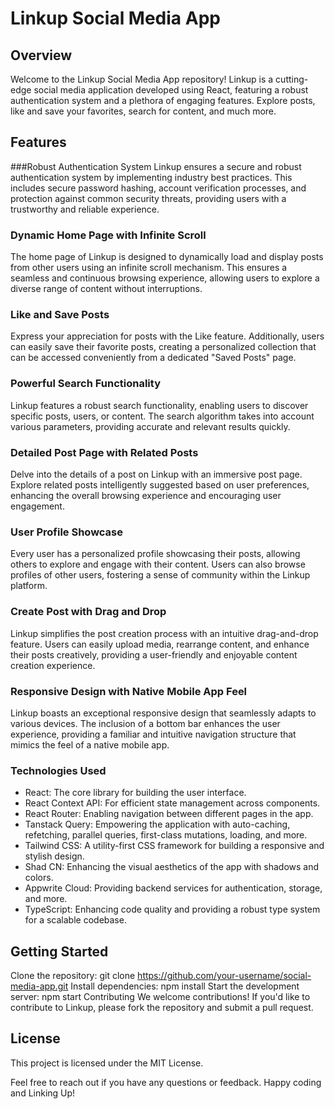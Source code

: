 # Linkup Social Media App

## Overview
Welcome to the Linkup Social Media App repository! Linkup is a cutting-edge social media application developed using React, featuring a robust authentication system and a plethora of engaging features. Explore posts, like and save your favorites, search for content, and much more.

## Features
###Robust Authentication System
Linkup ensures a secure and robust authentication system by implementing industry best practices. This includes secure password hashing, account verification processes, and protection against common security threats, providing users with a trustworthy and reliable experience.

### Dynamic Home Page with Infinite Scroll
The home page of Linkup is designed to dynamically load and display posts from other users using an infinite scroll mechanism. This ensures a seamless and continuous browsing experience, allowing users to explore a diverse range of content without interruptions.

### Like and Save Posts
Express your appreciation for posts with the Like feature. Additionally, users can easily save their favorite posts, creating a personalized collection that can be accessed conveniently from a dedicated "Saved Posts" page.

### Powerful Search Functionality
Linkup features a robust search functionality, enabling users to discover specific posts, users, or content. The search algorithm takes into account various parameters, providing accurate and relevant results quickly.

### Detailed Post Page with Related Posts
Delve into the details of a post on Linkup with an immersive post page. Explore related posts intelligently suggested based on user preferences, enhancing the overall browsing experience and encouraging user engagement.

### User Profile Showcase
Every user has a personalized profile showcasing their posts, allowing others to explore and engage with their content. Users can also browse profiles of other users, fostering a sense of community within the Linkup platform.

### Create Post with Drag and Drop
Linkup simplifies the post creation process with an intuitive drag-and-drop feature. Users can easily upload media, rearrange content, and enhance their posts creatively, providing a user-friendly and enjoyable content creation experience.

### Responsive Design with Native Mobile App Feel
Linkup boasts an exceptional responsive design that seamlessly adapts to various devices. The inclusion of a bottom bar enhances the user experience, providing a familiar and intuitive navigation structure that mimics the feel of a native mobile app.

### Technologies Used
- React: The core library for building the user interface.
- React Context API: For efficient state management across components.
- React Router: Enabling navigation between different pages in the app.
- Tanstack Query: Empowering the application with auto-caching, refetching, parallel queries, first-class mutations, loading, and more.
- Tailwind CSS: A utility-first CSS framework for building a responsive and stylish design.
- Shad CN: Enhancing the visual aesthetics of the app with shadows and colors.
- Appwrite Cloud: Providing backend services for authentication, storage, and more.
- TypeScript: Enhancing code quality and providing a robust type system for a scalable codebase.

## Getting Started
Clone the repository: git clone https://github.com/your-username/social-media-app.git
Install dependencies: npm install
Start the development server: npm start
Contributing
We welcome contributions! If you'd like to contribute to Linkup, please fork the repository and submit a pull request.

## License
This project is licensed under the MIT License.

Feel free to reach out if you have any questions or feedback. Happy coding and Linking Up!